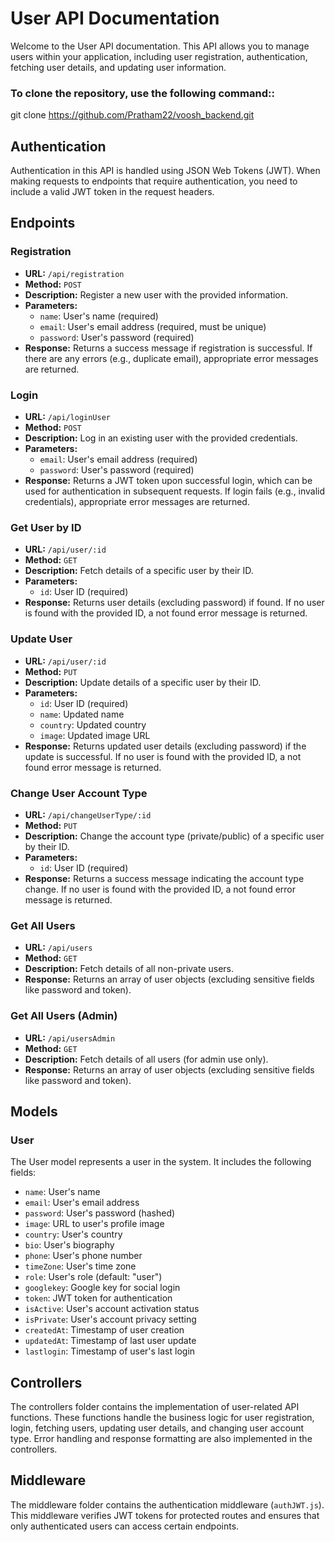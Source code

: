 # User API Documentation

Welcome to the User API documentation. This API allows you to manage users within your application, including user registration, authentication, fetching user details, and updating user information.

### To clone the repository, use the following command::
git clone https://github.com/Pratham22/voosh_backend.git

## Authentication

Authentication in this API is handled using JSON Web Tokens (JWT). When making requests to endpoints that require authentication, you need to include a valid JWT token in the request headers.

## Endpoints

### Registration

- **URL:** `/api/registration`
- **Method:** `POST`
- **Description:** Register a new user with the provided information.
- **Parameters:**
  - `name`: User's name (required)
  - `email`: User's email address (required, must be unique)
  - `password`: User's password (required)
- **Response:** Returns a success message if registration is successful. If there are any errors (e.g., duplicate email), appropriate error messages are returned.

### Login

- **URL:** `/api/loginUser`
- **Method:** `POST`
- **Description:** Log in an existing user with the provided credentials.
- **Parameters:**
  - `email`: User's email address (required)
  - `password`: User's password (required)
- **Response:** Returns a JWT token upon successful login, which can be used for authentication in subsequent requests. If login fails (e.g., invalid credentials), appropriate error messages are returned.

### Get User by ID

- **URL:** `/api/user/:id`
- **Method:** `GET`
- **Description:** Fetch details of a specific user by their ID.
- **Parameters:**
  - `id`: User ID (required)
- **Response:** Returns user details (excluding password) if found. If no user is found with the provided ID, a not found error message is returned.

### Update User

- **URL:** `/api/user/:id`
- **Method:** `PUT`
- **Description:** Update details of a specific user by their ID.
- **Parameters:**
  - `id`: User ID (required)
  - `name`: Updated name
  - `country`: Updated country
  - `image`: Updated image URL
- **Response:** Returns updated user details (excluding password) if the update is successful. If no user is found with the provided ID, a not found error message is returned.

### Change User Account Type

- **URL:** `/api/changeUserType/:id`
- **Method:** `PUT`
- **Description:** Change the account type (private/public) of a specific user by their ID.
- **Parameters:**
  - `id`: User ID (required)
- **Response:** Returns a success message indicating the account type change. If no user is found with the provided ID, a not found error message is returned.

### Get All Users

- **URL:** `/api/users`
- **Method:** `GET`
- **Description:** Fetch details of all non-private users.
- **Response:** Returns an array of user objects (excluding sensitive fields like password and token).

### Get All Users (Admin)

- **URL:** `/api/usersAdmin`
- **Method:** `GET`
- **Description:** Fetch details of all users (for admin use only).
- **Response:** Returns an array of user objects (excluding sensitive fields like password and token).

## Models

### User

The User model represents a user in the system. It includes the following fields:

- `name`: User's name
- `email`: User's email address
- `password`: User's password (hashed)
- `image`: URL to user's profile image
- `country`: User's country
- `bio`: User's biography
- `phone`: User's phone number
- `timeZone`: User's time zone
- `role`: User's role (default: "user")
- `googlekey`: Google key for social login
- `token`: JWT token for authentication
- `isActive`: User's account activation status
- `isPrivate`: User's account privacy setting
- `createdAt`: Timestamp of user creation
- `updatedAt`: Timestamp of last user update
- `lastlogin`: Timestamp of user's last login

## Controllers

The controllers folder contains the implementation of user-related API functions. These functions handle the business logic for user registration, login, fetching users, updating user details, and changing user account type. Error handling and response formatting are also implemented in the controllers.

## Middleware

The middleware folder contains the authentication middleware (`authJWT.js`). This middleware verifies JWT tokens for protected routes and ensures that only authenticated users can access certain endpoints.
